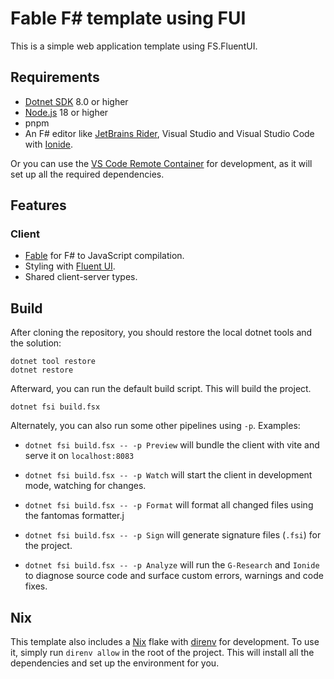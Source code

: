 # Fable F# template using FUI

This is a simple web application template using FS.FluentUI.

## Requirements

* [Dotnet SDK](https://www.microsoft.com/net/download/core) 8.0 or higher
* [Node.js](https://nodejs.org) 18 or higher
* pnpm
* An F# editor like [JetBrains Rider](https://www.jetbrains.com/rider/), Visual Studio and Visual Studio Code with [Ionide](http://ionide.io/).

Or you can use the [VS Code Remote Container](https://code.visualstudio.com/docs/remote/containers?WT.mc_id=dotnet-33392-aapowell) for development, as it will set up all the required dependencies.

## Features

### Client

* [Fable](https://fable.io/) for F# to JavaScript compilation.
* Styling with [Fluent UI](https://github.com/sydsutton/FS.FluentUI).
* Shared client-server types.

## Build

After cloning the repository, you should restore the local dotnet tools and the solution:

```console
dotnet tool restore
dotnet restore
```

Afterward, you can run the default build script. This will build the project.

```console
dotnet fsi build.fsx
```

Alternately, you can also run some other pipelines using `-p`. Examples:

- `dotnet fsi build.fsx -- -p Preview` will bundle the client with vite and serve it on
  `localhost:8083`

- `dotnet fsi build.fsx -- -p Watch` will start the client in development
mode, watching for changes.

- `dotnet fsi build.fsx -- -p Format` will format all changed files using the fantomas
formatter.j

- `dotnet fsi build.fsx -- -p Sign` will generate signature files (`.fsi`) for the
project.

- `dotnet fsi build.fsx -- -p Analyze` will run the `G-Research` and `Ionide` to diagnose
source code and surface custom errors, warnings and code fixes.


## Nix

This template also includes a [Nix](https://nixos.org/) flake with [direnv](https://direnv.net/) for development.
To use it, simply run `direnv allow` in the root of the project. This will install all the dependencies and set up the environment for you.
